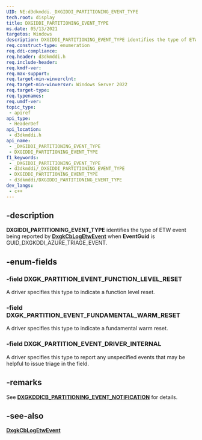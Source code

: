 ```yaml
---
UID: NE:d3dkmddi._DXGIDDI_PARTITIONING_EVENT_TYPE
tech.root: display
title: DXGIDDI_PARTITIONING_EVENT_TYPE
ms.date: 05/13/2021
targetos: Windows
description: DXGIDDI_PARTITIONING_EVENT_TYPE identifies the type of ETW event being reported by DxgkCbLogEtwEvent when EventGuid is GUID_DXGKDDI_AZURE_TRIAGE_EVENT.
req.construct-type: enumeration
req.ddi-compliance: 
req.header: d3dkmddi.h
req.include-header: 
req.kmdf-ver: 
req.max-support: 
req.target-min-winverclnt: 
req.target-min-winversvr: Windows Server 2022
req.target-type: 
req.typenames: 
req.umdf-ver: 
topic_type:
 - apiref
api_type:
 - HeaderDef
api_location:
 - d3dkmddi.h
api_name:
 - _DXGIDDI_PARTITIONING_EVENT_TYPE
 - DXGIDDI_PARTITIONING_EVENT_TYPE
f1_keywords:
 - _DXGIDDI_PARTITIONING_EVENT_TYPE
 - d3dkmddi/_DXGIDDI_PARTITIONING_EVENT_TYPE
 - DXGIDDI_PARTITIONING_EVENT_TYPE
 - d3dkmddi/DXGIDDI_PARTITIONING_EVENT_TYPE
dev_langs:
 - c++
---
```


## -description

**DXGIDDI_PARTITIONING_EVENT_TYPE** identifies the type of ETW event being reported by [**DxgkCbLogEtwEvent**](../dispmprt/nc-dispmprt-dxgkcb_log_etw_event.md) when **EventGuid** is GUID_DXGKDDI_AZURE_TRIAGE_EVENT.

## -enum-fields

### -field DXGK_PARTITION_EVENT_FUNCTION_LEVEL_RESET

A driver specifies this type to indicate a function level reset.

### -field DXGK_PARTITION_EVENT_FUNDAMENTAL_WARM_RESET

A driver specifies this type to indicate a fundamental warm reset.

### -field DXGK_PARTITION_EVENT_DRIVER_INTERNAL

A driver specifies this type to report any unspecified events that may be helpful to issue triage in the field.

## -remarks

See [**DXGKDDICB_PARTITIONING_EVENT_NOTIFICATION**](../d3dkmddi/ns-d3dkmddi-dxgkddicb_partitioning_event_notification.md) for details.

## -see-also

[**DxgkCbLogEtwEvent**](../dispmprt/nc-dispmprt-dxgkcb_log_etw_event.md)
